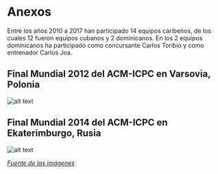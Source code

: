 # Anexos
Entre los años 2010 a 2017 han participado 14 equipos caribeños, de los cuales 12 fueron equipos cubanos y 2 dominicanos. En los 2 equipos dominicanos ha participado como concursante Carlos Toribio y como entrenador Carlos Joa.

## Final Mundial 2012 del ACM-ICPC en Varsovia, Polonia

![alt text](https://i.imgur.com/mMOcamn.jpg "Foto oficial del equipo Tortugas del Caribe (INTEC) en la Final Mundial 2012 del ACM-ICPC en Varsovia, Polonia. De izquierda a derecha: Carlos Joa Fong (entrenador), Dennis Federico Castillo Sosa (concursante), Ronald Rey Lovera (concursante) y Carlos Jose Toribio Ceballos (concursante).")

## Final Mundial 2014 del ACM-ICPC en Ekaterimburgo, Rusia

![alt text](https://i.imgur.com/JJ5VlRG.jpg "Foto oficial del equipo In yo' face! (INTEC) en la Final Mundial 2014 del ACM-ICPC en Ekaterimburgo, Rusia. De izquierda a derecha: Jeffrey Luis Soriano Sanchez (concursante), Carlos Jose Toribio Ceballos (concursante), Carlos Joa Fong (entrenador) y Nelson Vladimir Taveras López (concursante).")

[*Fuente de las imágenes*](https://coj-forum.uci.cu/viewtopic.php?f=9&t=2631)
